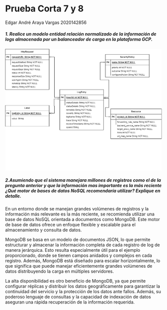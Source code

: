 # Prueba Corta 7 y 8

Edgar André Araya Vargas
2020142856

##### 1. Realice un modelo entidad relación normalizado de la  información de logs almacenada por un balanceador de carga en la plataforma GCP.

![Modelo entidad relacion del ejemplo](./imagen.png)

##### 2.Asumiendo que el sistema manejara millones de registros como el de la pregunta anterior y que la información mas importante es la más reciente ¿Qué motor de bases de datos NoSQL recomendaría utilizar? Explique en detalle.

En un entorno donde se manejan grandes volúmenes de registros y la información más relevante es la más reciente, se recomienda utilizar una base de datos NoSQL orientada a documentos como MongoDB. Este motor de base de datos ofrece un enfoque flexible y escalable para el almacenamiento y consulta de datos.

MongoDB se basa en un modelo de documentos JSON, lo que permite estructurar y almacenar la información completa de cada registro de log de manera jerárquica. Esto resulta especialmente útil para el ejemplo proporcionado, donde se tienen campos anidados y complejos en cada registro. Además, MongoDB está diseñado para escalar horizontalmente, lo que significa que puede manejar eficientemente grandes volúmenes de datos distribuyendo la carga en múltiples servidores.

La alta disponibilidad es otro beneficio de MongoDB, ya que permite configurar réplicas y distribuir los datos geográficamente para garantizar la continuidad del servicio y la protección de los datos ante fallos. Además, su poderoso lenguaje de consultas y la capacidad de indexación de datos aseguran una rápida recuperación de la información requerida.